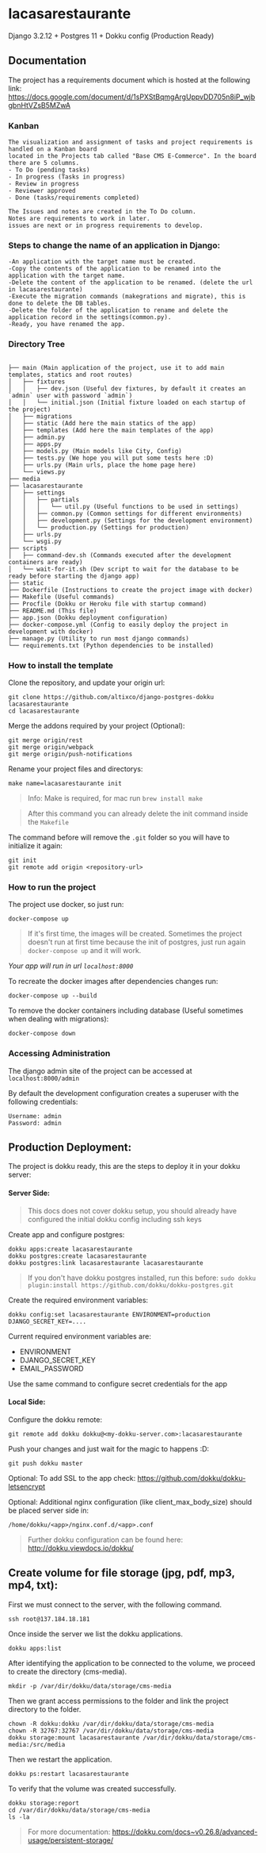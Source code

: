 # lacasarestaurante

Django 3.2.12 + Postgres 11 + Dokku config (Production Ready)

## Documentation ##

The project has a requirements document which is hosted at the following link:
https://docs.google.com/document/d/1sPXStBqmgArgUppvDD705n8iP_wjbgbnHtVZsB5MZwA

### Kanban ###
```
The visualization and assignment of tasks and project requirements is handled on a Kanban board 
located in the Projects tab called "Base CMS E-Commerce". In the board there are 5 columns.
- To Do (pending tasks) 
- In progress (Tasks in progress)
- Review in progress
- Reviewer approved
- Done (tasks/requirements completed)

The Issues and notes are created in the To Do column. 
Notes are requirements to work in later.
issues are next or in progress requirements to develop.
```
### Steps to change the name of an application in Django: ###
```
-An application with the target name must be created.
-Copy the contents of the application to be renamed into the application with the target name.
-Delete the content of the application to be renamed. (delete the url in lacasarestaurante)
-Execute the migration commands (makegrations and migrate), this is done to delete the DB tables.
-Delete the folder of the application to rename and delete the application record in the settings(common.py).
-Ready, you have renamed the app.

```
### Directory Tree ###
```

├── main (Main application of the project, use it to add main templates, statics and root routes)
│   ├── fixtures
│   │   ├── dev.json (Useful dev fixtures, by default it creates an `admin` user with password `admin`)
│   │   └── initial.json (Initial fixture loaded on each startup of the project)
│   ├── migrations
│   ├── static (Add here the main statics of the app)
│   ├── templates (Add here the main templates of the app)
│   ├── admin.py
│   ├── apps.py
│   ├── models.py (Main models like City, Config)
│   ├── tests.py (We hope you will put some tests here :D)
│   ├── urls.py (Main urls, place the home page here)
│   └── views.py
├── media
├── lacasarestaurante
│   ├── settings
│   │   ├── partials
│   │   │   └── util.py (Useful functions to be used in settings)
│   │   ├── common.py (Common settings for different environments)
│   │   ├── development.py (Settings for the development environment)
│   │   └── production.py (Settings for production)
│   ├── urls.py
│   └── wsgi.py
├── scripts
│   ├── command-dev.sh (Commands executed after the development containers are ready)
│   └── wait-for-it.sh (Dev script to wait for the database to be ready before starting the django app)
├── static
├── Dockerfile (Instructions to create the project image with docker)
├── Makefile (Useful commands)
├── Procfile (Dokku or Heroku file with startup command)
├── README.md (This file)
├── app.json (Dokku deployment configuration)
├── docker-compose.yml (Config to easily deploy the project in development with docker)
├── manage.py (Utility to run most django commands)
└── requirements.txt (Python dependencies to be installed)
```

### How to install the template ###

Clone the repository, and update your origin url: 
```
git clone https://github.com/altixco/django-postgres-dokku lacasarestaurante
cd lacasarestaurante
```

Merge the addons required by your project (Optional):
```
git merge origin/rest
git merge origin/webpack
git merge origin/push-notifications
```

Rename your project files and directorys:
```
make name=lacasarestaurante init
```
> Info: Make is required, for mac run `brew install make`

> After this command you can already delete the init command inside the `Makefile` 

The command before will remove the `.git` folder so you will have to initialize it again:
```
git init
git remote add origin <repository-url>
```

### How to run the project ###

The project use docker, so just run:

```
docker-compose up
```

> If it's first time, the images will be created. Sometimes the project doesn't run at first time because the init of postgres, just run again `docker-compose up` and it will work.

*Your app will run in url `localhost:8000`*

To recreate the docker images after dependencies changes run:

```
docker-compose up --build
```

To remove the docker containers including database (Useful sometimes when dealing with migrations):

```
docker-compose down
```

### Accessing Administration

The django admin site of the project can be accessed at `localhost:8000/admin`

By default the development configuration creates a superuser with the following credentials:

```
Username: admin
Password: admin
```

## Production Deployment: ##

The project is dokku ready, this are the steps to deploy it in your dokku server:

#### Server Side: ####

> This docs does not cover dokku setup, you should already have configured the initial dokku config including ssh keys

Create app and configure postgres:
```
dokku apps:create lacasarestaurante
dokku postgres:create lacasarestaurante
dokku postgres:link lacasarestaurante lacasarestaurante
```

> If you don't have dokku postgres installed, run this before:
> `sudo dokku plugin:install https://github.com/dokku/dokku-postgres.git`

Create the required environment variables:
```
dokku config:set lacasarestaurante ENVIRONMENT=production DJANGO_SECRET_KEY=....
```

Current required environment variables are:

* ENVIRONMENT
* DJANGO_SECRET_KEY
* EMAIL_PASSWORD

Use the same command to configure secret credentials for the app

#### Local Side: ####

Configure the dokku remote:

```
git remote add dokku dokku@<my-dokku-server.com>:lacasarestaurante
```

Push your changes and just wait for the magic to happens :D:

```
git push dokku master
```

Optional: To add SSL to the app check:
https://github.com/dokku/dokku-letsencrypt

Optional: Additional nginx configuration (like client_max_body_size) should be placed server side in:
```
/home/dokku/<app>/nginx.conf.d/<app>.conf
```

> Further dokku configuration can be found here: http://dokku.viewdocs.io/dokku/

## Create volume for file storage (jpg, pdf, mp3, mp4, txt): ##

First we must connect to the server, with the following command.
``` 
ssh root@137.184.18.181 
```
Once inside the server we list the dokku applications.
```
dokku apps:list
```
After identifying the application to be connected to the volume, we proceed to create the directory (cms-media).
```
mkdir -p /var/dir/dokku/data/storage/cms-media
```
Then we grant access permissions to the folder and link the project directory to the folder.
```
chown -R dokku:dokku /var/dir/dokku/data/storage/cms-media
chown -R 32767:32767 /var/dir/dokku/data/storage/cms-media
dokku storage:mount lacasarestaurante /var/dir/dokku/data/storage/cms-media:/src/media
```
Then we restart the application.
```
dokku ps:restart lacasarestaurante
```
To verify that the volume was created successfully.
```
dokku storage:report
cd /var/dir/dokku/data/storage/cms-media
ls -la
```
> For more documentation: https://dokku.com/docs~v0.26.8/advanced-usage/persistent-storage/
